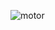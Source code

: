 
![motor](https://github.com/claraanggreini/sistem-embedded/assets/150989360/af5b8384-21e9-4e18-8e94-a2dc751229ab)
